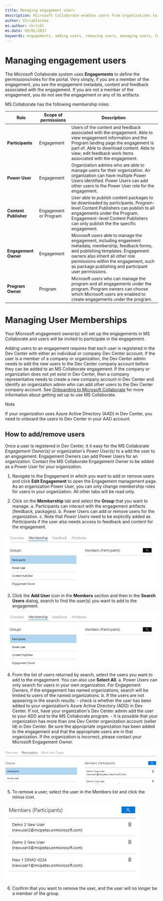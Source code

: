 ```yaml
---
title: Managing engagement users
description: Microsoft Collaborate enables users from organizations to control the adding/removing of users for the organization.  During onboarding, Engagement Owners can assign individuals from an organization Power User permissions.  Power Users can only manage their own organization’s users. 
author: ChrisKleinke
ms.author: chriskl
ms.date: 09/01/2017
keywords: engagements, adding users, removing users, managing users, Collaborate security, Collaborate permissions, Microsoft Connect, SysDev Bug, Dev Center bugs
---
```


# Managing engagement users
The Microsoft Collaborate system uses **Engagements** to define the permissions/roles for the portal.  Very simply, if you are a member of the engagement, you see the engagement metadata, content and feedback associated with the engagement.  If you are not a member of the engagement, you do not see the engagement or any of its artifacts.

MS Collaborate has the following membership roles:

Role | Scope of permissions | Description
---------------- | ------------------- | ---------------------------------
**Participants** | Engagement | Users of the content and feedback associated with the engagement. Able to view engagement information and the Program landing page the engagement is part of.  Able to download content.  Able to view, edit feedback work items associated with the engagement.
**Power User** | Engagement | Organization admins who are able to manage users for their organization.  An organization can have multiple Power Users identified.  Power Users can add other users to the Power User role for the engagement.
**Content Publisher** | Engagement or Program | User able to publish content packages to be downloaded by participants.  Program-level Content Publishers can publish to all engagements under the Program.  Engagement-level Content Publishers can only publish the the specific engagement.  
**Engagement Owner** | Engagement | Microsoft users able to manage the engagement, including engaement metadata, membership, feedback forms, and publishing templates.  Engagement owners also inherit all other role permissions within the engagement, such as package publishing and participant user permissions.
**Program Owner** | Program | Microsoft users who can manage the program and all engagements under the program.  Program owners can choose which Microsoft users are enabled to create engagements under the program.


# Managing User Memberships

Your Microsoft engagement owner(s) will set up the engagements in MS Collaborate and users will be invited to participate in the engagement.

Adding users to an engagement requires that each user is registered in the Dev Center with either an individual or company Dev Center account.  If the user is a member of a company or organization, the Dev Center admin needs to add the new users to the Dev Center company account before they can be added to an MS Collaborate engagement. If the company or organization does not yet exist in Dev Center, then a company representative needs to create a new company account in Dev Center and identify an organization admin who can add other users to the Dev Center company account.  See [Onboarding to Microsoft Collaborate](onboarding.md) for more information about getting set up to use MS Collaborate.

> [!NOTE]
> If your organization uses Azure Active Directory (AAD) in Dev Center, you need to onboard the users to Dev Center in your AAD account.

## How to add/remove users

Once a user is registered in Dev Center, it it easy for the MS Collaborate *Engagement Owner(s)* or organization's *Power User(s)* to a add the user to an engagement.  Engagement Owners can add Power Users for an organization.  Contact the MS Collaborate Engagement Owner to be added as a Power User for your organization.

1. Navigate to the Engagement in which you want to add or remove users and click **Edit Engagement** to open the Engagement management page. As an organization Power User, you can only change membership roles for users in your organization.  All other tabs will be read only.

2. Click on the **Membership** tab and select the **Group** that you want to manage.
	a. Participants can interact with the engagement artifacts (feedback, packages).
	b. Power Users can add or remove users for the organization.
	c. Note that *Power Users* need to be explicitly added as *Participants* if the user also needs access to feedback and content for the engagement.

![Select a Group](images/Membership-tab.png)

3.	Click the **Add User** icon in the **Members** section and then in the **Search Users** dialog, search to find the user(s) you want to add to the engagement.

![Membership Tab](images/membership-tab.png)

4. From the list of users returned by search, select the users you want to add to the engagement. You can also use **Select All**.
	a. Power Users can only search for users in your own organization.  For Engagement Owners, if the engagement has named organizations, search will be limited to users of the named organizations.
	b. If the users are not appearing in the search results:
		- check is whether the user has been added to your organization’s Azure Active Directory (ADD) in Dev Center.  If not, have your organization's Dev Center admin add the user to your ADD and to the MS Collaborate program.
		- It is possible that your organization has more than one Dev Center organization account (seller Id) in Dev Center.  Be sure the appropriate organization has been added to the engagement and that the appropriate users are in that organization.  If the organization is incorrect, please contact your Microsoft Engagement Owner.

![Add a User](images/add-a-user.png)

5.	To remove a user, select the user in the Members list and click the minus icon.
 
![Remove a User](images/remove-a-user.png)

6.	Confirm that you want to remove the user, and the user will no longer be a member of the group.
